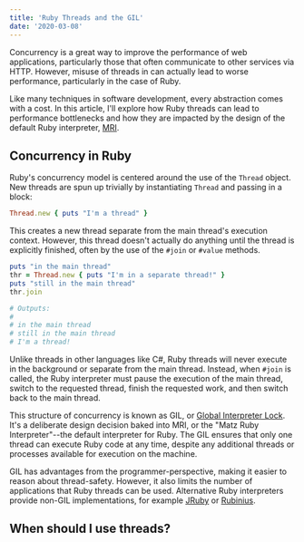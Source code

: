 ```yaml
---
title: 'Ruby Threads and the GIL'
date: '2020-03-08'
---
```


Concurrency is a great way to improve the performance of
web applications, particularly those that often communicate
to other services via HTTP. However, misuse of threads in
can actually lead to worse performance, particularly in the
case of Ruby.

Like many techniques in software development, every
abstraction comes with a cost. In this article, I'll explore
how Ruby threads can lead to performance bottlenecks and
how they are impacted by the design of the default Ruby
interpreter, [MRI](https://en.wikipedia.org/wiki/Ruby_MRI).

## Concurrency in Ruby

Ruby's concurrency model is centered around the use
of the `Thread` object. New threads are spun up trivially
by instantiating `Thread` and passing in a block:

```rb
Thread.new { puts "I'm a thread" }
```

This creates a new thread separate from the main thread's
execution context. However, this thread doesn't actually do
anything until the thread is explicitly finished, often by
the use of the `#join` or `#value` methods.

```rb
puts "in the main thread"
thr = Thread.new { puts "I'm in a separate thread!" }
puts "still in the main thread"
thr.join

# Outputs:
#
# in the main thread
# still in the main thread
# I'm a thread!
```

Unlike threads in other languages like C#, Ruby threads
will never execute in the background or separate from the
main thread. Instead, when `#join` is called, the Ruby
interpreter must pause the execution of the main thread,
switch to the requested thread, finish the requested work,
and then switch back to the main thread.

This structure of concurrency is known as GIL, or
[Global Interpreter Lock](https://en.wikipedia.org/wiki/Global_interpreter_lock).
It's a deliberate design decision baked into MRI, or the
"Matz Ruby Interpreter"--the default interpreter for Ruby.
The GIL ensures that only one thread can execute Ruby code
at any time, despite any additional threads or processes
available for execution on the machine.

GIL has advantages from the programmer-perspective,
making it easier to reason about thread-safety. However,
it also limits the number of applications that Ruby threads
can be used. Alternative Ruby interpreters provide non-GIL
implementations, for example
[JRuby](https://www.jruby.org/) or
[Rubinius](https://github.com/rubinius/rubinius/).

## When should I use threads?
